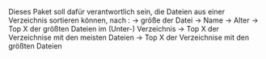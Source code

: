 Dieses Paket soll dafür  verantwortlich sein,
die Dateien aus einer Verzeichnis sortieren können,
nach :
        -> größe der Datei
        -> Name
        -> Alter
        -> Top X der größten Dateien im (Unter-) Verzeichnis
        -> Top X der Verzeichnise mit den meisten Dateien
        -> Top X der Verzeichnise mit den größten Dateien

